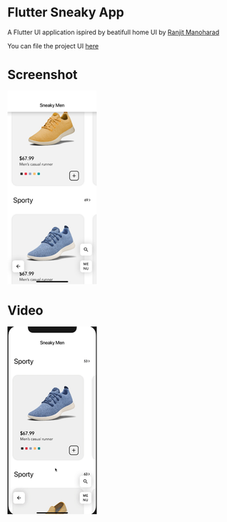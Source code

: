 # Flutter Sneaky App

A Flutter UI application ispired by beatifull home UI by [Ranjit Manoharad](http://ranjithmanoharan.dribbble.com/)

You can file the project UI [here](https://www.uplabs.com/posts/sneaky-shopping)

# Screenshot
<img src="images_readme/screen.png" width="200">

# Video
<img src="images_readme/home_video.gif" width="200">

